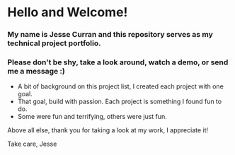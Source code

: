 
# Hello and Welcome!

### My name is Jesse Curran and this repository serves as my technical project portfolio.
### Please don't be shy, take a look around, watch a demo, or send me a message :)

* A bit of background on this project list, I created each project with one goal.
* That goal, build with passion. Each project is something I found fun to do.
* Some were fun and terrifying, others were just fun.

Above all else, thank you for taking a look at my work, I appreciate it!

Take care, 
Jesse
